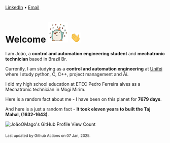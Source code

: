 [LinkedIn](https://www.linkedin.com/in/joão-pedro-gozzoli-b95641301/) &bull;
[Email](joaopedrogozzoli@gmail.com)

# Welcome <img src="happy.gif" height="64px" /> <img src="wave.gif" height="32px" />

I am João, a  **control and automation engineering student** and **mechatronic technician** based in Brazil Br.

Currently, I am studying as a **control and automation engineering** at [Unifei](https://unifei.edu.br) where I study python, C, C++, project management and Ai.

I did my high school education at ETEC Pedro Ferreira alves as a Mechatronic technician in Mogi Mirim.

Here is a random fact about me - I have been on this planet for **7679 days**.

And here is a just a random fact -  **It took eleven years to built the Taj Mahal, (1632-1643)**.

![JoãoOMago's GitHub Profile View Count](https://komarev.com/ghpvc/?username=JoaoOMago)

<sub>Last updated by Github Actions on 07 Jan, 2025.</sub>
